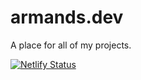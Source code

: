 # armands.dev

A place for all of my projects.

[![Netlify Status](https://api.netlify.com/api/v1/badges/9ea8b420-ff44-4ca3-8f05-181c2c5ff91e/deploy-status)](https://app.netlify.com/sites/affectionate-bose-ab6687/deploys)
